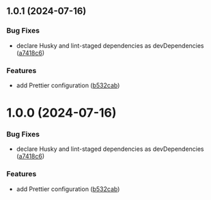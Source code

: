 ## 1.0.1 (2024-07-16)

### Bug Fixes

- declare Husky and lint-staged dependencies as devDependencies ([a7418c6](https://github.com/javalce/prettier-config/commit/a7418c6cba146ff58c282cee68bcf3c1c0530ca0))

### Features

- add Prettier configuration ([b532cab](https://github.com/javalce/prettier-config/commit/b532cab0d222602e8ddd5718d041f628417fe411))

# 1.0.0 (2024-07-16)

### Bug Fixes

- declare Husky and lint-staged dependencies as devDependencies ([a7418c6](https://github.com/javalce/prettier-config/commit/a7418c6cba146ff58c282cee68bcf3c1c0530ca0))

### Features

- add Prettier configuration ([b532cab](https://github.com/javalce/prettier-config/commit/b532cab0d222602e8ddd5718d041f628417fe411))
